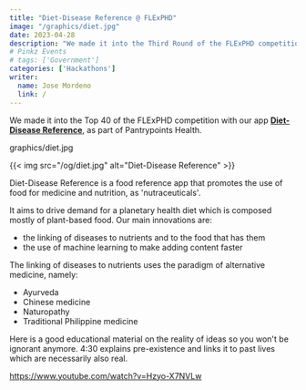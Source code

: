 ```yaml
---
title: "Diet-Disease Reference @ FLExPHD"
image: "/graphics/diet.jpg"
date: 2023-04-28
description: "We made it into the Third Round of the FLExPHD competition with our app Pantrypreneur Suggest, renamed as SCENAC Suggest."
# Pinkz Events
# tags: ['Government']
categories: ['Hackathons']
writer:
  name: Jose Mordeno
  link: /
---
```



We made it into the Top 40 of the FLExPHD competition with our app **[Diet-Disease Reference](https://play.google.com/store/apps/details?id=com.pantrypoints.diet)**, as part of Pantrypoints Health.


graphics/diet.jpg


{{< img src="/og/diet.jpg" alt="Diet-Disease Reference"  >}}

Diet-Disease Reference is a food reference app that promotes the use of food for medicine and nutrition, as 'nutraceuticals'. 

It aims to drive demand for a planetary health diet which is composed mostly of plant-based food. Our main innovations are:
- the linking of diseases to nutrients and to the food that has them 
- the use of machine learning to make adding content faster

The linking of diseases to nutrients uses the paradigm of alternative medicine, namely:

- Ayurveda
- Chinese medicine
- Naturopathy
- Traditional Philippine medicine


Here is a good educational material on the reality of ideas so you won't be ignorant anymore. 4:30 explains pre-existence and links it to past lives which are necessarily also real. 

https://www.youtube.com/watch?v=Hzyo-X7NVLw